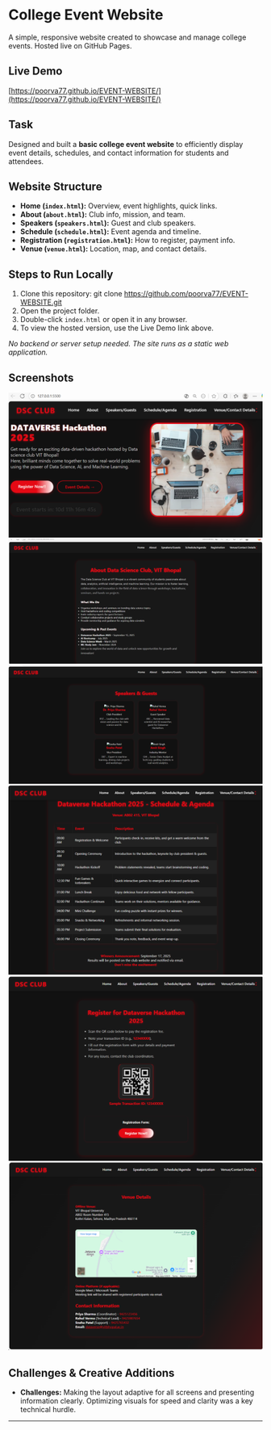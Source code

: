 # College Event Website

A simple, responsive website created to showcase and manage college events. Hosted live on GitHub Pages.

## Live Demo

[https://poorva77.github.io/EVENT-WEBSITE/](https://poorva77.github.io/EVENT-WEBSITE/)

## Task

Designed and built a **basic college event website** to efficiently display event details, schedules, and contact information for students and attendees.

## Website Structure

- **Home (`index.html`):** Overview, event highlights, quick links.
- **About (`about.html`):** Club info, mission, and team.
- **Speakers (`speakers.html`):** Guest and club speakers.
- **Schedule (`schedule.html`):** Event agenda and timeline.
- **Registration (`registration.html`):** How to register, payment info.
- **Venue (`venue.html`):** Location, map, and contact details.

## Steps to Run Locally

1. Clone this repository:
git clone https://github.com/poorva77/EVENT-WEBSITE.git
2. Open the project folder.
3. Double-click `index.html` or open it in any browser.
4. To view the hosted version, use the Live Demo link above.

_No backend or server setup needed. The site runs as a static web application._

## Screenshots

![Home Page](images/homePage.png)
![About Page](images/aboutPage.png)
![Speakers/Guests Page](images/speakersPage.png)
![Schedule Page](images/schedulePage.png)
![Registration Page](images/registrationPage.png)
![Venue/contact details Page](images/venuePage.png)


## Challenges & Creative Additions

- **Challenges:** Making the layout adaptive for all screens and presenting information clearly. Optimizing visuals for speed and clarity was a key technical hurdle.

---


